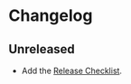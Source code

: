# Changelog

## Unreleased

- Add the [Release Checklist](.github/ISSUE_TEMPLATE/release_a_new_version.md).
